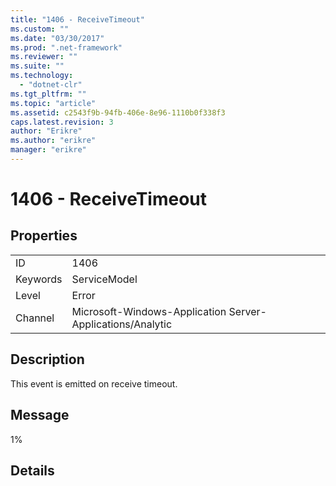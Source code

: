 ```yaml
---
title: "1406 - ReceiveTimeout"
ms.custom: ""
ms.date: "03/30/2017"
ms.prod: ".net-framework"
ms.reviewer: ""
ms.suite: ""
ms.technology: 
  - "dotnet-clr"
ms.tgt_pltfrm: ""
ms.topic: "article"
ms.assetid: c2543f9b-94fb-406e-8e96-1110b0f338f3
caps.latest.revision: 3
author: "Erikre"
ms.author: "erikre"
manager: "erikre"
---
```

# 1406 - ReceiveTimeout
## Properties  
  
|||  
|-|-|  
|ID|1406|  
|Keywords|ServiceModel|  
|Level|Error|  
|Channel|Microsoft-Windows-Application Server-Applications/Analytic|  
  
## Description  
 This event is emitted on receive timeout.  
  
## Message  
 1%  
  
## Details

